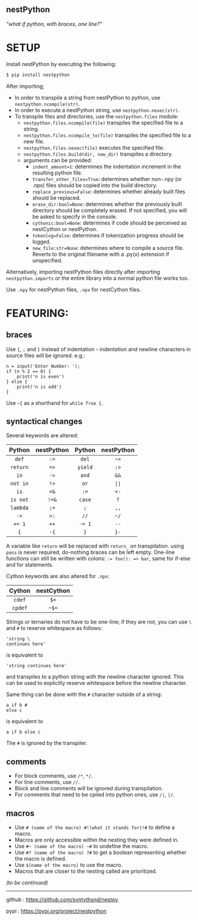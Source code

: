 ## nestPython


*"what if python, with braces, one line?"*

# SETUP

Install nestPython by executing the following:
```bash
$ pip install nestpython
```
After importing;

- In order to transpile a string from nestPython to python, use `nestpython.ncompile(str)`.
- In order to execute a nestPython string, use `nestpython.nexec(str)`.
-  To transpile files and directories, use the `nestpython.files` module:
	-  `nestpython.files.ncompile(file)` transpiles the specified file to a string.
    -  `nestpython.files.ncompile_to(file)` transpiles the specified file to a new file.
	-  `nestpython.files.nexec(file)` executes the specified file.
    -  `nestpython.files.build(dir, new_dir)` transpiles a directory.
    -  arguments can be provided:
		- `indent_amount=1`: determines the indentation increment in the resulting python file.
        - `transfer_other_files=True`: determines whether non-.npy (or .npx) files should be copied into the build directory.
        - `replace_previous=False`: determines whether already built files should be replaced.
        - `erase_dir:bool=None`: determines whether the previously built directory should be completely erased. If not specified, you will be asked to specify in the console.
        - `cythonic:bool=None`: determines if code should be perceived as nestCython or nestPython.
        - `tokenlog=False`: determines if tokenization progress should be logged.
        - `new_file:str=None`: determines where to compile a source file. Reverts to the original filename with a .py(x) extension if unspecified.

Alternatively, importing nestPython files directly after importing `nestpython.imports` or the entire library into a normal python file works too.

Use `.npy` for nestPython files, `.npx` for nestCython files.

# FEATURING:
## braces

Use `{`, `;` and `}` instead of indentation - indentation and newline characters in source files will be ignored. e.g.:

```nestpython
n = input('Enter Number: ');
if (n % 2 == 0) {
	print('n is even')
} else {
	print('n is odd')
}
```

Use `~{` as a shorthand for `while True {`. 

## syntactical changes

Several keywords are altered:

|  Python  | nestPython | Python  | nestPython |
|:--------:|:----------:|:-------:|:----------:|
|  `def`   |    `:=`    |  `del`  |    `~>`    |
| `return` |    `=>`    | `yield` |    `:>`    |
|   `in`   |    `->`    |  `and`  |    `&&`    |
| `not in` |    `!>`    |  `or`   |   `\|\|`   |
|   `is`   |    `=&`    |  `:=`   |    `<-`    |
| `is not` |   `!=&`    | `case`  |    `?`     |
| `lambda` |    `;=`    |   `;`   |    `,,`    |
|   `->`   |    `>:`    |  `//`   |    `~/`    |
|  `+= 1`  |    `++`    | `-= 1`  |    `--`    |
|   `{`    |    `-{`    |   `}`   |    `}-`    |

A variable like `return` will be replaced with `return_` on transpilation. using `pass` is never required, do-nothing braces can be left empty. 
One-line functions can still be written with colons: `:= foo(): => bar`, same for if-else and for statements.

Cython keywords are also altered for `.npx`:

| Cython  | nestCython |
|:-------:|:----------:|
| `cdef`  |    `$=`    |
| `cpdef` |   `~$=`    |

Strings or ternaries do not have to be one-line; if they are not, you can use `\ ` and `#` to reserve whitespace as follows:
```
'string \
continues here'
```

is equivalent to

```
'string continues here'
```

and transpiles to a python string with the newline character ignored.
This can be used to explicitly reserve whitespace before the newline character.

Same thing can be done with the `#` character outside of a string:

```nestpython
a if b #
else c
```
is equivalent to
```nestpython
a if b else c
```

The `#` is ignored by the transpiler.


## comments

- For block comments, use `/*`, `*/`.
- For line comments, use `//`.
- Block and line comments will be ignored during transpilation.
- For comments that need to be cpiled into python ones, use `/|`, `|/`.

## macros

- Use `# (name of the macro) #!(what it stands for)!#` to define a macro.
- Macros are only accessible within the nesting they were defined in.
- Use `#~ (name of the macro) ~#` to undefine the macro.
- Use `#? (name of the macro) ?#` to get a boolean representing whether the macro is defined.
- Use `$(name of the macro)` to use the macro.
- Macros that are closer to the nesting called are prioritized.

*(to be continued)*

---
github : https://github.com/svntythsnd/nestpy 
  
pypi : https://pypi.org/project/nestpython
